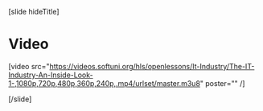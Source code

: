 [slide hideTitle]

# Video
[video src="https://videos.softuni.org/hls/openlessons/It-Industry/The-IT-Industry-An-Inside-Look-1-,1080p,720p,480p,360p,240p,.mp4/urlset/master.m3u8" poster="" /]

[/slide]
